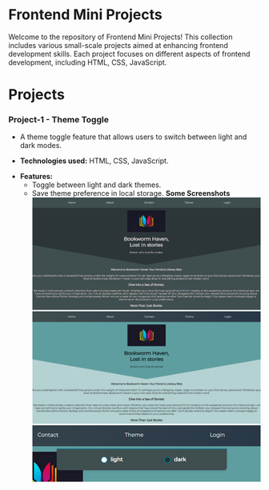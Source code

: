 # Frontend Mini Projects

Welcome to the repository of Frontend Mini Projects! This collection includes various small-scale projects aimed at enhancing frontend development skills. Each project focuses on different aspects of frontend development, including HTML, CSS, JavaScript.

# Projects
### Project-1 - Theme Toggle
- A theme toggle feature that allows users to switch between light and dark modes.

- **Technologies used:** HTML, CSS, JavaScript.  

* **Features:**  
   * Toggle between light and dark themes.  
   * Save theme preference in local storage.
**Some Screenshots**
![SS-1](https://github.com/Shreyaa173/Frontend-Mini-Projects/blob/master/Theme%20Toggle/SS.png "width = 200px")
![SS-1](https://github.com/Shreyaa173/Frontend-Mini-Projects/blob/master/Theme%20Toggle/SS_1.png "width = 200px")
![SS-1](https://github.com/Shreyaa173/Frontend-Mini-Projects/blob/master/Theme%20Toggle/SS_2.png "width = 200px")
